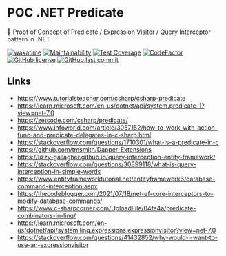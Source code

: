 # POC .NET Predicate

🔬 Proof of Concept of Predicate / Expression Visitor / Query Interceptor pattern in .NET

[![wakatime](https://wakatime.com/badge/github/GuilhermeStracini/POC-dotnet-Predicate.svg)](https://wakatime.com/badge/github/GuilhermeStracini/POC-dotnet-Predicate)
[![Maintainability](https://api.codeclimate.com/v1/badges/f13b4d71c4dc974b158e/maintainability)](https://codeclimate.com/github/GuilhermeStracini/POC-dotnet-Predicate/maintainability)
[![Test Coverage](https://api.codeclimate.com/v1/badges/f13b4d71c4dc974b158e/test_coverage)](https://codeclimate.com/github/GuilhermeStracini/POC-dotnet-Predicate/test_coverage)
[![CodeFactor](https://www.codefactor.io/repository/github/GuilhermeStracini/POC-dotnet-Predicate/badge)](https://www.codefactor.io/repository/github/GuilhermeStracini/POC-dotnet-Predicate)
[![GitHub license](https://img.shields.io/github/license/GuilhermeStracini/POC-dotnet-Predicate)](https://github.com/GuilhermeStracini/POC-dotnet-Predicate)
[![GitHub last commit](https://img.shields.io/github/last-commit/GuilhermeStracini/POC-dotnet-Predicate)](https://github.com/GuilhermeStracini/POC-dotnet-Predicate)

## Links

-  https://www.tutorialsteacher.com/csharp/csharp-predicate
-  https://learn.microsoft.com/en-us/dotnet/api/system.predicate-1?view=net-7.0
-  https://zetcode.com/csharp/predicate/
-  https://www.infoworld.com/article/3057152/how-to-work-with-action-func-and-predicate-delegates-in-c-sharp.html
-  https://stackoverflow.com/questions/1710301/what-is-a-predicate-in-c
-  https://github.com/tmsmith/Dapper-Extensions
-  https://lizzy-gallagher.github.io/query-interception-entity-framework/
-  https://stackoverflow.com/questions/30899118/what-is-query-interception-in-simple-words
-  https://www.entityframeworktutorial.net/entityframework6/database-command-interception.aspx
-  https://thecodeblogger.com/2021/07/18/net-ef-core-interceptors-to-modify-database-commands/
-  https://www.c-sharpcorner.com/UploadFile/04fe4a/predicate-combinators-in-linq/
-  https://learn.microsoft.com/en-us/dotnet/api/system.linq.expressions.expressionvisitor?view=net-7.0
-  https://stackoverflow.com/questions/41432852/why-would-i-want-to-use-an-expressionvisitor
